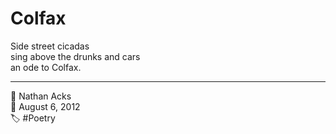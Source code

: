 # Colfax

Side street cicadas  
sing above the drunks and cars  
an ode to Colfax.

- - - -

<span aria-hidden="true">👤</span> Nathan Acks  
<span aria-hidden="true">📅</span> August 6, 2012  
<span aria-hidden="true">🏷️</span> #Poetry
